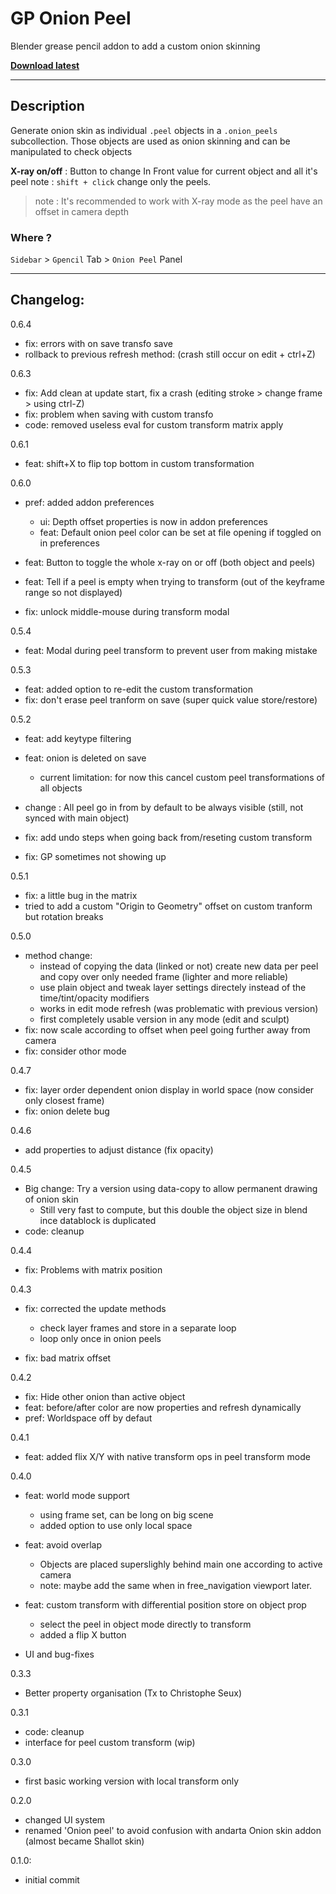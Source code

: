 # GP Onion Peel

Blender grease pencil addon to add a custom onion skinning

**[Download latest](https://github.com/Pullusb/GP_onion_peel/archive/main.zip)**

<!-- ### [Demo Youtube]() -->

---  

## Description

Generate onion skin as individual `.peel` objects in a `.onion_peels` subcollection.
Those objects are used as onion skinning and can be manipulated to check objects


<!-- **Enable/Disable** :  -->

**X-ray on/off** : Button to change In Front value for current object and all it's peel
note : `shift + click` change only the peels.

> note : It's recommended to work with X-ray mode as the peel have an offset in camera depth

### Where ?

`Sidebar` > `Gpencil` Tab > `Onion Peel` Panel

---

<!--
## TODO:
- chose with key placement to use (closest to current frame ? active layer ? both ?)

Bonus:
- refresh choices (now refresh only current):
    - Add choice to refresh all
- Direct frame offset mode (instead of key offset), might not be usefull at all...

-->

## Changelog:

<!-- - ux: prevent custom transform if onion peel is disabled -->

0.6.4

- fix: errors with on save transfo save
- rollback to previous refresh method: (crash still occur on edit + ctrl+Z)

0.6.3

- fix: Add clean at update start, fix a crash (editing stroke > change frame > using ctrl-Z)
- fix: problem when saving with custom transfo
- code: removed useless eval for custom transform matrix apply

0.6.1

- feat: shift+X to flip top bottom in custom transformation

0.6.0

- pref: added addon preferences
    - ui: Depth offset properties is now in addon preferences
    - feat: Default onion peel color can be set at file opening if toggled on in preferences

- feat: Button to toggle the whole x-ray on or off (both object and peels)
- feat: Tell if a peel is empty when trying to transform (out of the keyframe range so not displayed)
- fix: unlock middle-mouse during transform modal


0.5.4

- feat: Modal during peel transform to prevent user from making mistake

0.5.3

- feat: added option to re-edit the custom transformation
- fix: don't erase peel tranform on save (super quick value store/restore)


0.5.2

- feat: add keytype filtering
- feat: onion is deleted on save
    - current limitation: for now this cancel custom peel transformations of all objects

- change : All peel go in from by default to be always visible (still, not synced with main object)
- fix: add undo steps when going back from/reseting custom transform
- fix: GP sometimes not showing up


0.5.1

- fix: a little bug in the matrix
- tried to add a custom "Origin to Geometry" offset on custom tranform but rotation breaks

0.5.0

- method change:
    - instead of copying the data (linked or not) create new data per peel and copy over only needed frame (lighter and more reliable)
    - use plain object and tweak layer settings directely instead of the time/tint/opacity modifiers
    - works in edit mode refresh (was problematic with previous version)
    - first completely usable version in any mode (edit and sculpt) 
- fix: now scale according to offset when peel going further away from camera
- fix: consider othor mode

0.4.7

- fix: layer order dependent onion display in world space (now consider only closest frame)
- fix: onion delete bug

0.4.6

- add properties to adjust distance (fix opacity)

0.4.5

- Big change: Try a version using data-copy to allow permanent drawing of onion skin
    - Still very fast to compute, but this double the object size in blend ince datablock is duplicated
- code: cleanup

0.4.4

- fix: Problems with matrix position

0.4.3

- fix: corrected the update methods
    - check layer frames and store in a separate loop
    - loop only once in onion peels

- fix: bad matrix offset

0.4.2

- fix: Hide other onion than active object
- feat: before/after color are now properties and refresh dynamically
- pref: Worldspace off by defaut

0.4.1

- feat: added flix X/Y with native transform ops in peel transform mode 

0.4.0

- feat: world mode support
    - using frame set, can be long on big scene
    - added option to use only local space

- feat: avoid overlap
    - Objects are placed superslighly behind main one according to active camera
    - note: maybe add the same when in free_navigation viewport later.

- feat: custom transform with differential position store on object prop
    - select the peel in object mode directly to transform
    - added a flip X button 

- UI and bug-fixes


0.3.3

- Better property organisation (Tx to Christophe Seux)

0.3.1

- code: cleanup
- interface for peel custom transform (wip)

0.3.0

- first basic working version with local transform only

0.2.0

- changed UI system
- renamed 'Onion peel' to avoid confusion with andarta Onion skin addon (almost became Shallot skin)

0.1.0:

- initial commit